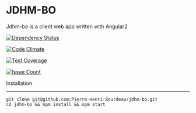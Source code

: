 JDHM-BO
========

Jdhm-bo is a client web app written with Angular2

[![Dependency Status](https://www.versioneye.com/user/projects/56b22743ad0be5003e0ae167/badge.svg?style=flat)](https://www.versioneye.com/user/projects/56b22743ad0be5003e0ae167)

[![Code Climate](https://codeclimate.com/github/bourdeau/jdhm-bo/badges/gpa.svg)](https://codeclimate.com/github/bourdeau/jdhm-bo)

[![Test Coverage](https://codeclimate.com/github/bourdeau/jdhm-bo/badges/coverage.svg)](https://codeclimate.com/github/bourdeau/jdhm-bo/coverage)

[![Issue Count](https://codeclimate.com/github/bourdeau/jdhm-bo/badges/issue_count.svg)](https://codeclimate.com/github/bourdeau/jdhm-bo)


Installation

--------------------

```
git clone git@github.com:Pierre-Henri-Bourdeau/jdhm-bo.git
cd jdhm-bo && npm install && npm start
```
